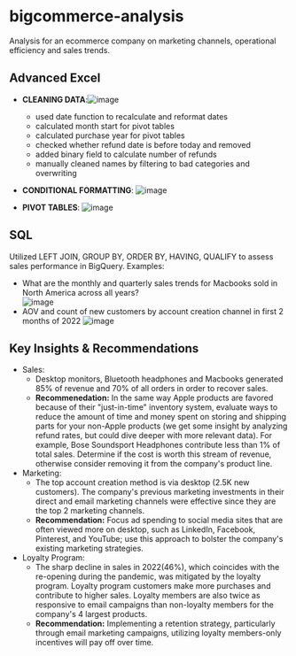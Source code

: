 # bigcommerce-analysis
Analysis for an ecommerce company on marketing channels, operational efficiency and sales trends.

## Advanced Excel
- **CLEANING DATA**:![image](https://github.com/projecttiffany/bigcommerce-sql-analysis/assets/51961132/6cd6bdb9-68cd-42d1-9f41-23b3db9550f7)
  - used date function to recalculate and reformat dates
  - calculated month start for pivot tables
  - calculated purchase year for pivot tables
  - checked whether refund date is before today and removed
  - added binary field to calculate number of refunds
  - manually cleaned names by filtering to bad categories and overwriting


- **CONDITIONAL FORMATTING**: ![image](https://github.com/projecttiffany/bigcommerce-sql-analysis/assets/51961132/c41ade8d-5f9b-415f-9252-80f7741a4c06)<BR>
- **PIVOT TABLES**: ![image](https://github.com/projecttiffany/bigcommerce-sql-analysis/assets/51961132/04566c2d-da2e-4323-80f2-ab6948c6b334)</br>

## SQL

Utilized LEFT JOIN, GROUP BY, ORDER BY, HAVING, QUALIFY to assess sales performance in BigQuery. Examples:
- What are the monthly and quarterly sales trends for Macbooks sold in North America across all years?<br>
    ![image](https://github.com/projecttiffany/bigcommerce-sql-analysis/assets/51961132/b95932f3-e886-469b-bb15-31d85c0ba83a)
- AOV and count of new customers by account creation channel in first 2 months of 2022
  ![image](https://github.com/projecttiffany/bigcommerce-sql-analysis/assets/51961132/5f016be2-3593-4eb6-8208-276f5a0b822a)



## Key Insights & Recommendations
- Sales:
  - Desktop monitors, Bluetooth headphones and Macbooks generated 85% of revenue and 70% of all orders in order to recover sales.
  - **Recommenedation:** In the same way Apple products are favored because of their "just-in-time" inventory system,  evaluate ways to reduce the amount of time and money spent on storing and shipping parts for your non-Apple products (we get some insight by analyzing refund rates, but could dive deeper with more relevant data).  For example, Bose Soundsport Headphones contribute less than 1% of total sales. Determine if the cost is worth this stream of revenue, otherwise consider removing it from the company's product line.
- Marketing:
  - The top account creation method is via desktop (2.5K new customers). The company's previous marketing investments in their direct and email marketing channels were effective since they are the top 2 marketing channels. 
  - **Recommendation:** Focus ad spending to social media sites that are often viewed more on desktop, such as LinkedIn, Facebook, Pinterest, and YouTube; use this approach to bolster the company's existing marketing strategies.
- Loyalty Program:
  - The sharp decline in sales in 2022(46%), which coincides with the re-opening during the pandemic, was mitigated by the loyalty program. Loyalty program customers make more purchases and contribute to higher sales. Loyalty members are also twice as responsive to email campaigns than non-loyalty members for the company's 4 largest products.
  - **Recommendation:** Implementing a retention strategy, particularly through email marketing campaigns, utilizing loyalty members-only incentives will pay off over time. 
